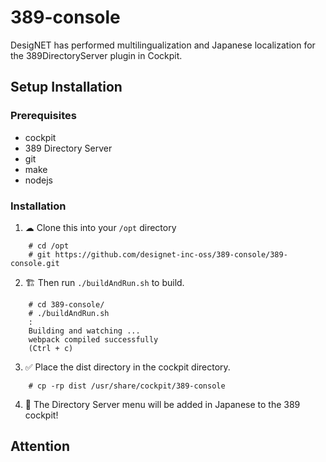 # 389-console
DesigNET has performed multilingualization and Japanese localization for the 389DirectoryServer plugin in Cockpit.


## Setup Installation

### Prerequisites

- cockpit
- 389 Directory Server
- git
- make
- nodejs

### Installation

1. ☁ Clone this into your `/opt` directory
```
    # cd /opt
    # git https://github.com/designet-inc-oss/389-console/389-console.git
```
2. 🏗 Then run `./buildAndRun.sh` to build.
```
    # cd 389-console/
    # ./buildAndRun.sh
    :
    Building and watching ...
    webpack compiled successfully
    (Ctrl + c)
```
 3. ✅ Place the dist directory in the cockpit directory.
```   
    # cp -rp dist /usr/share/cockpit/389-console
```

4. 🎉 The Directory Server menu will be added in Japanese to the 389 cockpit!

## Attention

